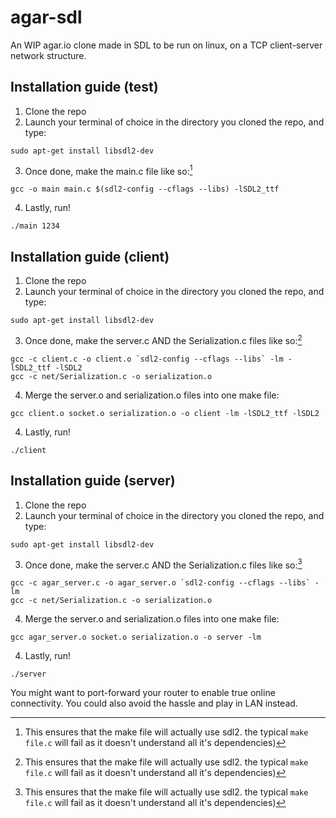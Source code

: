 # agar-sdl
An WIP agar.io clone made in SDL to be run on linux, on a TCP client-server network structure.

## Installation guide (test)
1. Clone the repo
2. Launch your terminal of choice in the directory you cloned the repo, and type:
```
sudo apt-get install libsdl2-dev 
```
3. Once done, make the main.c file like so:[^1]
``` 
gcc -o main main.c $(sdl2-config --cflags --libs) -lSDL2_ttf 
```
4. Lastly, run!
```
./main 1234
```

## Installation guide (client)
1. Clone the repo
2. Launch your terminal of choice in the directory you cloned the repo, and type:
```
sudo apt-get install libsdl2-dev 
```
3. Once done, make the server.c AND the Serialization.c files like so:[^1]
``` 
gcc -c client.c -o client.o `sdl2-config --cflags --libs` -lm -lSDL2_ttf -lSDL2
gcc -c net/Serialization.c -o serialization.o
```
4. Merge the server.o and serialization.o files into one make file:
```
gcc client.o socket.o serialization.o -o client -lm -lSDL2_ttf -lSDL2
```

[^1]: This ensures that the make file will actually use sdl2. the typical `make file.c` will fail as it doesn't understand all it's dependencies)

4. Lastly, run! 
```
./client
```


## Installation guide (server)
1. Clone the repo
2. Launch your terminal of choice in the directory you cloned the repo, and type:
```
sudo apt-get install libsdl2-dev 
```
3. Once done, make the server.c AND the Serialization.c files like so:[^1]
``` 
gcc -c agar_server.c -o agar_server.o `sdl2-config --cflags --libs` -lm
gcc -c net/Serialization.c -o serialization.o
```
4. Merge the server.o and serialization.o files into one make file:
```
gcc agar_server.o socket.o serialization.o -o server -lm
```

[^1]: This ensures that the make file will actually use sdl2. the typical `make file.c` will fail as it doesn't understand all it's dependencies)

4. Lastly, run! 
```
./server
```

You might want to port-forward your router to enable true online connectivity. You could also avoid the hassle and play in LAN instead.

